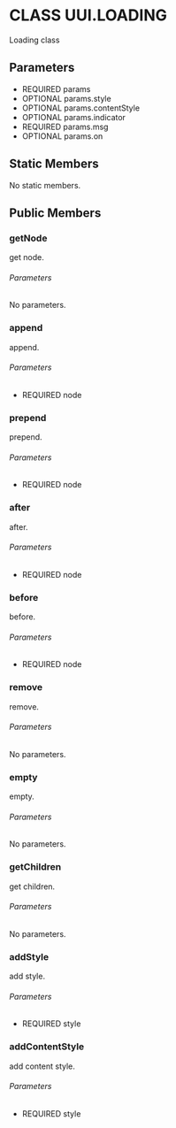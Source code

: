 # CLASS UUI.LOADING
Loading class
## Parameters
* REQUIRED params 
* OPTIONAL params.style 
* OPTIONAL params.contentStyle 
* OPTIONAL params.indicator 
* REQUIRED params.msg 
* OPTIONAL params.on 

## Static Members
No static members.
## Public Members
### getNode
get node.
###### Parameters
No parameters.
### append
append.
###### Parameters
* REQUIRED node

### prepend
prepend.
###### Parameters
* REQUIRED node

### after
after.
###### Parameters
* REQUIRED node

### before
before.
###### Parameters
* REQUIRED node

### remove
remove.
###### Parameters
No parameters.
### empty
empty.
###### Parameters
No parameters.
### getChildren
get children.
###### Parameters
No parameters.
### addStyle
add style.
###### Parameters
* REQUIRED style

### addContentStyle
add content style.
###### Parameters
* REQUIRED style

